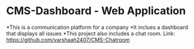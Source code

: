 # CMS-Dashboard - Web Application
*This is a communication platform for a company
*It inclues a dashboard that displays all issues 
*This project also includes a chat room. Link: https://github.com/varshaah2407/CMS-Chatroom

